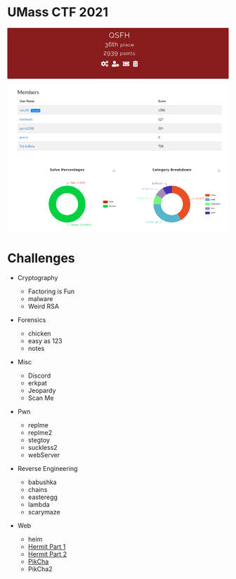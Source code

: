 # UMass CTF 2021
![rank](ranking.png)

# Challenges

- Cryptography
  - Factoring is Fun
  - malware
  - Weird RSA

- Forensics
  - chicken
  - easy as 123
  - notes

- Misc
  - Discord
  - erkpat
  - Jeopardy
  - Scan Me

- Pwn
  - replme
  - replme2
  - stegtoy
  - suckless2
  - webServer

- Reverse Engineering
  - babushka
  - chains
  - easteregg
  - lambda
  - scarymaze

- Web
  - heim
  - [Hermit Part 1](web/HermitPart1)
  - [Hermit Part 2](web/HermitPart2)
  - [PikCha](web/PikCha)
  - PikCha2
